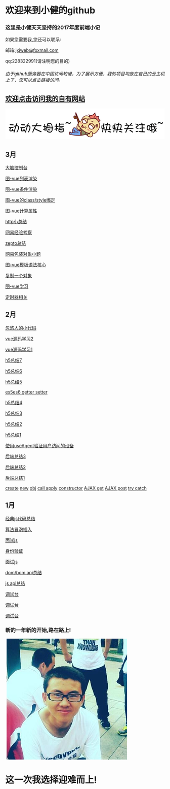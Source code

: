 # 欢迎来到小健的github

### 这里是小健天天坚持的2017年度前端小记

如果您需要我,您还可以联系:

邮箱:jxjweb@foxmail.com

qq:228322991(请注明您的目的)
 
###### 由于github服务器在中国访问较慢，为了展示方便，我的项目均放在自己的云主机上了，您可以点击链接访问。
 

##  [欢迎点击访问我的自有网站](http://webjxj.sc2yun.com/)

 [![link](mouseover.gif)](http://webjxj.sc2yun.com/)
 
## 3月

 [大脑控制台](03/zj0313.md)

 [图-vue列表渲染](03/zj0312.md)

 [图-vue条件渲染](03/zj0311.md)

 [图-vue的class/style绑定](03/zj0310.md)

 [图-vue计算属性](03/zj0309.md)

 [http小总结](03/zj0308.md)

 [网易经验考察](03/zj0307.md)

 [zepto总结](03/zj0306.md)

 [网易包装对象小题](03/zj0305.md)

 [图-vue模板语法核心](03/zj0304.md)

 [复制一个对象](03/zj0303.md)
 
 [图-vue学习](03/zj0302.md)
 
 [定时器相关](03/zj0301.md) 
 
## 2月

 [忽悠人的小代码](02/zk0228.md)
 
 [vue源码学习2](02/vue02)
 
 [vue源码学习1](02/vue01)

 [h5总结7](02/zk0211.md)

 [h5总结6](02/zk0210.md)

 [h5总结5](02/zk0209.md)

 [es5es6 getter setter](02/zk02252.md)
 
 [h5总结4](02/zk0208.md)
 
 [h5总结3](02/zk0207.md)
 
 [h5总结2](02/zk0206.md)
 
 [h5总结1](02/zk0205.md)

 [使用useAgent验证用户访问的设备](02/zk0225.md)
 
 [后端总结3](02/zk0203.md)
 
 [后端总结2](02/zk0202.md)
 
 [后端总结1](02/zk0201.md)

 [create](02/zk0219.md)
 [new](02/zk0218.md)
 [obj](02/zk0217.md)
 [call apply](02/zk0224.md)
 [constructor](02/zk0223.md)
 [AJAX get](02/zk0222.md)
 [AJAX post](02/zk0221.md)
 [try catch](02/zk0220.md)
 
## 1月

 [经典js代码总结](01/zl0101.md)

 [算法冒泡插入](01/zl0102.md)

 [面试js](01/zl0103.md)

 [身份验证](01/zl0104.md)

 [面试js](01/zl0105.md)

 [dom/bom api总结](01/zl0110.md)

 [js api总结](01/zl0111.md)

 [调试台](01/zl0115.md)

 [调试台](01/zl0116.md)

 [调试台](01/zl0117.md)

### 新的一年新的开始,路在路上!

 ![大一长跑照片,老累了.大一啊,美好的大一](me.jpg)

# 这一次我选择迎难而上!

